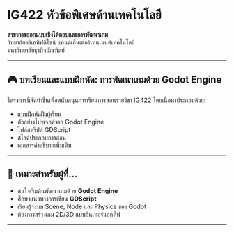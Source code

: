 # IG422 หัวข้อพิเศษด้านเทคโนโลยี  
**สาขาการออกแบบเชิงโต้ตอบและการพัฒนาเกม**  
วิทยาลัยครีเอทีฟดีไซน์ แอนด์เอ็นเตอร์เทนเมนต์เทคโนโลยี  
มหาวิทยาลัยธุรกิจบัณฑิตย์

---

## 🎮 บทเรียนและแบบฝึกหัด: การพัฒนาเกมด้วย Godot Engine

โครงการนี้จัดทำขึ้นเพื่อสนับสนุนการเรียนการสอนรายวิชา IG422 โดยเนื้อหาประกอบด้วย:

- แบบฝึกหัดฝั่งผู้เรียน
- ตัวอย่างโปรเจกต์จาก Godot Engine
- ไฟล์สคริปต์ GDScript
- สไลด์ประกอบการสอน
- เอกสารคำอธิบายเพิ่มเติม

---

## 🧠 เหมาะสำหรับผู้ที่...

- สนใจเริ่มต้นพัฒนาเกมด้วย **Godot Engine**
- ศึกษาแนวทางการเขียน **GDScript**
- เรียนรู้ระบบ Scene, Node และ Physics ของ Godot
- ต้องการสร้างเกม 2D/3D แบบอินเทอร์แอคทีฟ

---